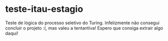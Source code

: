 # teste-itau-estagio

Teste de lógica do processo seletivo do Turing.
Infelizmente não consegui concluir o projeto :(, mas valeu a tentantiva!
Espero que consiga extrair algo daqui!

